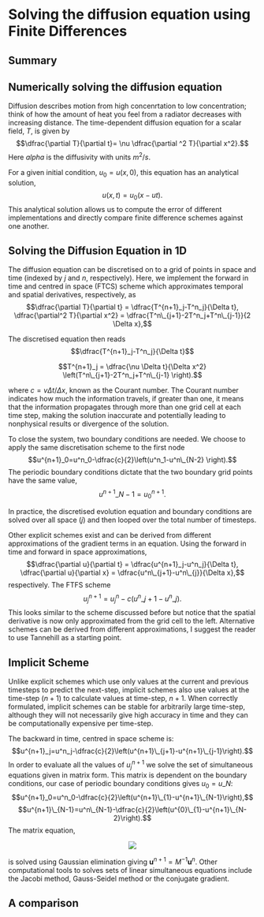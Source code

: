 # Solving the diffusion equation using Finite Differences

## Summary



## Numerically solving the diffusion equation
Diffusion describes motion from high concenrtation to low concentration; think of how the amount of heat you feel from a radiator decreases with increasing distance. The time-dependent diffusion equation for a scalar field, $T$, is given by
$$\dfrac{\partial T}{\partial t}= \nu \dfrac{\partial ^2 T}{\partial x^2}.$$
Here $alpha$ is the diffusivity with units $m^2/s$.

For a given initial condition, $u_0=u(x,0)$, this equation has an analytical solution,
$$u(x,t)=u_0(x-ut).$$
This analytical solution allows us to compute the error of different implementations and directly compare finite difference schemes against one another.

## Solving the Diffusion Equation in 1D
The diffusion equation can be discretised on to a grid of points in space and time (indexed by $j$ and $n$, respectively). Here, we implement the forward in time and centred in space (FTCS) scheme which approximates temporal and spatial derivatives, respectively, as
$$\dfrac{\partial T}{\partial t} = \dfrac{T^{n+1}_j-T^n_j}{\Delta t}, \dfrac{\partial^2 T}{\partial x^2} = \dfrac{T^n\_{j+1}-2T^n_j+T^n\_{j-1}}{2 \Delta x},$$

The discretised equation then reads
$$\dfrac{T^{n+1}_j-T^n_j}{\Delta t}$$

$$T^{n+1}_j = \dfrac{\nu \Delta t}{\Delta x^2} \left(T^n\_{j+1}-2T^n_j+T^n\_{j-1} \right).$$

where $c=v\Delta t/ \Delta x$, known as the Courant number. The Courant number indicates how much the information travels, if greater than one, it means that the information propagates through more than one grid cell at each time step, making the solution inaccurate and potentially leading to nonphysical results or divergence of the solution.
 
To close the system, two boundary conditions are needed. We choose to apply the same discretisation scheme to the first node
$$u^{n+1}_0=u^n_0-\dfrac{c}{2}\left(u^n_1-u^n\_{N-2} \right).$$
The periodic boundary conditions dictate that the two boundary grid points have the same value,
$$u^{n+1}\_{N-1}=u^{n+1}_0.$$

In practice, the discretised evolution equation and boundary conditions are solved over all space $(j)$ and then looped over the total number of timesteps.

Other explicit schemes exist and can be derived from different approximations of the gradient terms in an equation. Using the forward in time and forward in space approximations,
$$\dfrac{\partial u}{\partial t} = \dfrac{u^{n+1}_j-u^n_j}{\Delta t}, \dfrac{\partial u}{\partial x} = \dfrac{u^n\_{j+1}-u^n\_{j}}{\Delta x},$$
respectively.
The FTFS scheme 
$$u^{n+1}_j = u^n_j - c\left(u^n\_{j+1}-u^n\_{j}\right).$$
This looks similar to the scheme discussed before but notice that the spatial derivative is now only approximated from the grid cell to the left. 
Alternative schemes can be derived from different approximations, I suggest the reader to use Tannehill as a starting point.

## Implicit Scheme
Unlike explicit schemes which use only values at the current and previous timesteps to predict the next-step, implicit schemes also use values at the time-step $(n+1)$ to calculate values at time-step, $n+1$. When correctly formulated, implicit schemes can be stable for arbitrarily large time-step, although they will not necessarily give high accuracy in time and they can be computationally expensive per time-step. 

The backward in time, centred in space scheme is:
$$u^{n+1}_j=u^n_j-\dfrac{c}{2}\left(u^{n+1}\_{j+1}-u^{n+1}\_{j-1}\right).$$
In order to evaluate all the values of $u_j^{n+1}$ we solve the set of simultaneous equations given in matrix form. This matrix is dependent on the boundary conditions, our case of periodic boundary conditions gives $u_0=u\_{N}$:
$$u^{n+1}_0=u^n_0-\dfrac{c}{2}\left(u^{n+1}\_{1}-u^{n+1}\_{N-1}\right),$$
$$u^{n+1}\_{N-1}=u^n\_{N-1}-\dfrac{c}{2}\left(u^{0}\_{1}-u^{n+1}\_{N-2}\right).$$
The matrix equation,

<p align="center">
  <img src="linearsystem.png" />
</p>

is solved using Gaussian elimination giving $\boldsymbol{u}^{n+1}=M^{-1}\boldsymbol{u}^n$. Other computational tools to solves sets of linear simultaneous equations include the Jacobi method, Gauss-Seidel method or the conjugate gradient.

## A comparison
